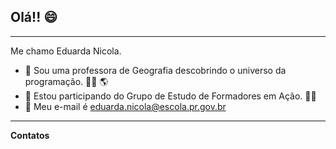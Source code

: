 ## Olá!! :smile: 
__________________________________________________________

Me chamo Eduarda Nicola.

- :small_orange_diamond: Sou uma professora de Geografia descobrindo o universo da programação. :teacher: :earth_americas:
- :small_orange_diamond: Estou participando do Grupo de Estudo de Formadores em Ação. :student:
- :small_orange_diamond: Meu e-mail é eduarda.nicola@escola.pr.gov.br

__________________________________________________________

**Contatos**
 
 

<!---
eduardanic/eduardanic is a ✨ special ✨ repository because its `README.md` (this file) appears on your GitHub profile.
You can click the Preview link to take a look at your changes.
--->
